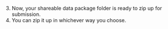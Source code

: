 <!-- zip up shareable data package -->

3. Now, your shareable data package folder is ready to zip up for submission. 
  1. You can zip it up in whichever way you choose.